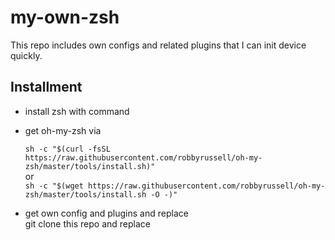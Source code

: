 # my-own-zsh
This repo includes own configs and related plugins that I can init device quickly.
## Installment
- install zsh with command
- get oh-my-zsh via   

    ``` sh -c "$(curl -fsSL https://raw.githubusercontent.com/robbyrussell/oh-my-zsh/master/tools/install.sh)" ```  
or  
    ``` sh -c "$(wget https://raw.githubusercontent.com/robbyrussell/oh-my-zsh/master/tools/install.sh -O -)" ```
- get own config and plugins and replace   
git clone this repo and replace 
